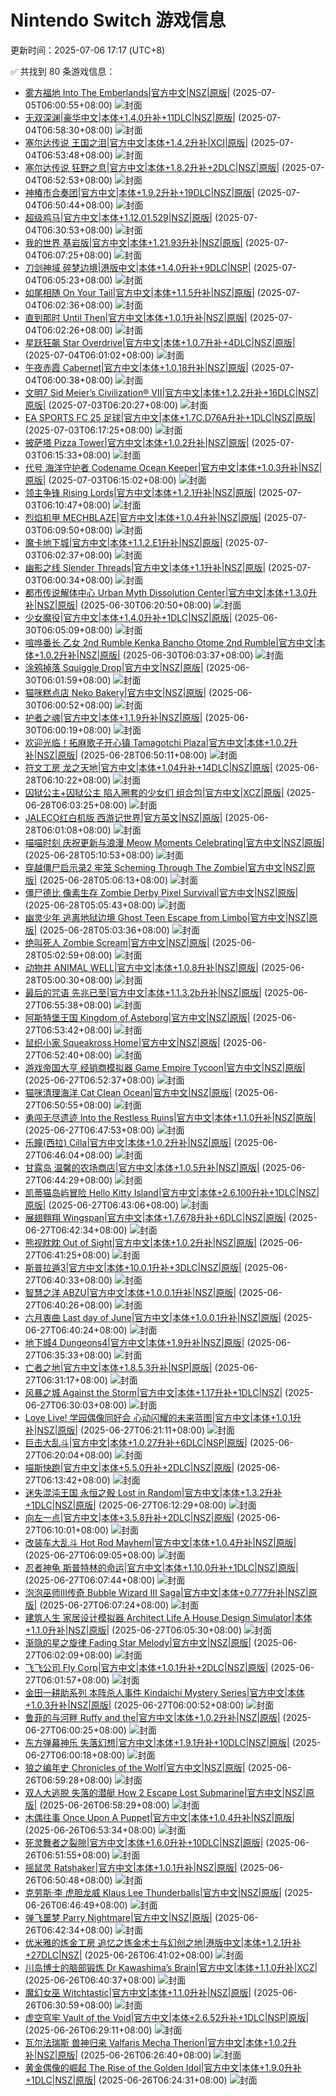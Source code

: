 # Nintendo Switch 游戏信息
更新时间：2025-07-06 17:17 (UTC+8)

✅ 共找到 80 条游戏信息：

- [雾方福地 Into The Emberlands|官方中文|NSZ|原版|](https://www.gamer520.com/95659.html) (2025-07-05T06:00:55+08:00)
  ![封面](https://shared.cdn.queniuqe.com/store_item_assets/steam/apps/2856370/capsule_616x353_schinese.jpg?t=1737398452)
- [无双深渊|豪华中文|本体+1.4.0升补+11DLC|NSZ|原版|](https://www.gamer520.com/88515.html) (2025-07-04T06:58:30+08:00)
  ![封面](https://shared.cdn.queniuqe.com/store_item_assets/steam/apps/3178350/f141c8544e12c1a3d146a1fab0880b1bf96d09de/capsule_616x353_tchinese.jpg?t=1739422059)
- [塞尔达传说 王国之泪|官方中文|本体+1.4.2升补|XCI|原版|](https://www.gamer520.com/95315.html) (2025-07-04T06:53:48+08:00)
  ![封面](https://store.nintendo.com.hk/media/catalog/product/cache/fbd142b527b990ca39daf426d49f9eed/3/7/37349cde8b55828bbdad9d0a62b546c61862c4cb35142a904bd36f222d374e58_1675844189.jpg)
- [塞尔达传说 狂野之息|官方中文|本体+1.8.2升补+2DLC|NSZ|原版|](https://www.gamer520.com/7702.html) (2025-07-04T06:52:53+08:00)
  ![封面](https://store.nintendo.com.hk/media/catalog/product/cache/3be328691086628caca32d01ffcc430a/1/1/110.jpg)
- [神椿市合奏团|官方中文|本体+1.9.2升补+19DLC|NSZ|原版|](https://www.gamer520.com/81428.html) (2025-07-04T06:50:44+08:00)
  ![封面](https://shared.cdn.queniuqe.com/store_item_assets/steam/apps/2581050/capsule_616x353.jpg?t=1724856112)
- [超级鸡马|官方中文|本体+1.12.01.529|NSZ|原版|](https://www.gamer520.com/20017.html) (2025-07-04T06:30:53+08:00)
  ![封面](https://shared.cdn.queniuqe.com/store_item_assets/steam/apps/386940/capsule_616x353.jpg?t=1715624179)
- [我的世界 基岩版|官方中文|本体+1.21.93升补|NSZ|原版|](https://www.gamer520.com/7500.html) (2025-07-04T06:07:25+08:00)
  ![封面](https://ig.freer.blog/2023/09/20/0641a862d79b1.jpg)
- [刀剑神域 碎梦边境|港版中文|本体+1.4.0升补+9DLC|NSP|](https://www.gamer520.com/82727.html) (2025-07-04T06:05:23+08:00)
  ![封面](https://shared.cdn.queniuqe.com/store_item_assets/steam/apps/1858630/capsule_616x353_schinese.jpg?t=1727735851)
- [如尾相随 On Your Tail|官方中文|本体+1.1.5升补|NSZ|原版|](https://www.gamer520.com/89895.html) (2025-07-04T06:02:36+08:00)
  ![封面](https://shared.cdn.queniuqe.com/store_item_assets/steam/apps/2132560/capsule_616x353.jpg?t=1734366716)
- [直到那时 Until Then|官方中文|本体+1.0.1升补|NSZ|原版|](https://www.gamer520.com/95384.html) (2025-07-04T06:02:26+08:00)
  ![封面](https://assets.nintendo.com/image/upload/ar_16:9,c_lpad,w_1240/b_white/f_auto/q_auto/ncom/software/switch/70010000095764/5f2ac0c2d9d00a9a3347b49219e76db1c9e14c4475db957a0c4634a1fc693335)
- [星跃狂飙 Star Overdrive|官方中文|本体+1.0.7升补+4DLC|NSZ|原版|](https://www.gamer520.com/91091.html) (2025-07-04T06:01:02+08:00)
  ![封面](https://shared.cdn.queniuqe.com/store_item_assets/steam/apps/2055590/capsule_616x353.jpg?t=1744021215)
- [午夜赤霞 Cabernet|官方中文|本体+1.0.18升补|NSZ|原版|](https://www.gamer520.com/88815.html) (2025-07-04T06:00:38+08:00)
  ![封面](https://shared.cdn.queniuqe.com/store_item_assets/steam/apps/2401410/capsule_616x353.jpg?t=1740074530)
- [文明7 Sid Meier’s Civilization® VII|官方中文|本体+1.2.2升补+16DLC|NSZ|原版|](https://www.gamer520.com/95555.html) (2025-07-03T06:20:27+08:00)
  ![封面](https://shared.cdn.queniuqe.com/store_item_assets/steam/apps/1295660/capsule_616x353.jpg?t=1738771302)
- [EA SPORTS FC 25 足球|官方中文|本体+1.7C.D76A升补+1DLC|NSZ|原版|](https://www.gamer520.com/85474.html) (2025-07-03T06:17:25+08:00)
  ![封面](https://shared.cdn.queniuqe.com/store_item_assets/steam/apps/2669320/capsule_616x353.jpg?t=1724359060)
- [披萨塔 Pizza Tower|官方中文|本体+1.0.2升补|NSZ|原版|](https://www.gamer520.com/81358.html) (2025-07-03T06:15:33+08:00)
  ![封面](https://shared.cdn.queniuqe.com/store_item_assets/steam/apps/2231450/capsule_616x353.jpg?t=1724770820)
- [代号 海洋守护者 Codename Ocean Keeper|官方中文|本体+1.0.3升补|NSZ|原版|](https://www.gamer520.com/87467.html) (2025-07-03T06:15:02+08:00)
  ![封面](https://shared.cdn.queniuqe.com/store_item_assets/steam/apps/2845630/capsule_616x353.jpg?t=1734098945)
- [领主争锋 Rising Lords|官方中文|本体+1.2.1升补|NSZ|原版|](https://www.gamer520.com/71132.html) (2025-07-03T06:10:47+08:00)
  ![封面](https://ig.freer.blog/2024/01/19/9995529c756ee.jpg)
- [烈焰机甲 MECHBLAZE|官方中文|本体+1.0.4升补|NSZ|原版|](https://www.gamer520.com/69307.html) (2025-07-03T06:09:50+08:00)
  ![封面](https://ig.freer.blog/2023/12/14/150bddf1dfe43.jpg)
- [魔卡地下城|官方中文|本体+1.1.2.E1升补|NSZ|原版|](https://www.gamer520.com/73845.html) (2025-07-03T06:02:37+08:00)
  ![封面](https://shared.cdn.queniuqe.com/store_item_assets/steam/apps/1824580/capsule_616x353.jpg?t=1697595713)
- [幽影之线 Slender Threads|官方中文|本体+1.1升补|NSZ|原版|](https://www.gamer520.com/95546.html) (2025-07-03T06:00:34+08:00)
  ![封面](https://assets.nintendo.com/image/upload/ar_16:9,c_lpad,w_1240/b_white/f_auto/q_auto/ncom/software/switch/70010000095074/64aa4ee1ccacda522814255344be560559bc8c0d1da35d7b4874d440df7ef4c2)
- [都市传说解体中心 Urban Myth Dissolution Center|官方中文|本体+1.3.0升补|NSZ|原版|](https://www.gamer520.com/88510.html) (2025-06-30T06:20:50+08:00)
  ![封面](https://shared.cdn.queniuqe.com/store_item_assets/steam/apps/2089600/capsule_616x353_schinese.jpg?t=1739373880)
- [少女魔役|官方中文|本体+1.4.0升补+1DLC|NSZ|原版|](https://www.gamer520.com/90459.html) (2025-06-30T06:05:09+08:00)
  ![封面](https://shared.cdn.queniuqe.com/store_item_assets/steam/apps/3253630/cf10b743425243194ab33b7b3941fe0451500abe/capsule_616x353_tchinese.jpg?t=1742397583)
- [喧哗番长 乙女 2nd Rumble Kenka Bancho Otome 2nd Rumble|官方中文|本体+1.0.2升补|NSZ|原版|](https://www.gamer520.com/95362.html) (2025-06-30T06:03:37+08:00)
  ![封面](https://img-eshop.cdn.nintendo.net/i/e6dfc4dd995271c12598e45bcb6d5713ef7d1810b4131a540a9a03711affd663.jpg?w=1000)
- [涂鸦掉落 Squiggle Drop|官方中文|NSZ|原版|](https://www.gamer520.com/95360.html) (2025-06-30T06:01:59+08:00)
  ![封面](https://shared.cdn.queniuqe.com/store_item_assets/steam/apps/2838400/capsule_616x353.jpg?t=1728056929)
- [猫咪糕点店 Neko Bakery|官方中文|NSZ|原版|](https://www.gamer520.com/95365.html) (2025-06-30T06:00:52+08:00)
  ![封面](https://assets.nintendo.com/image/upload/ar_16:9,c_lpad,w_1240/b_white/f_auto/q_auto/ncom/software/switch/70010000094041/97136ff90b33253112b4f7e6c72b96e94e049964f44f2b7e54ebc394bf690b33)
- [护者之魂|官方中文|本体+1.1.9升补|NSZ|原版|](https://www.gamer520.com/84115.html) (2025-06-30T06:00:19+08:00)
  ![封面](https://shared.cdn.queniuqe.com/store_item_assets/steam/apps/2002220/capsule_616x353_schinese.jpg?t=1722864553)
- [欢迎光临！拓麻歌子开心镇 Tamagotchi Plaza|官方中文|本体+1.0.2升补|NSZ|原版|](https://www.gamer520.com/95317.html) (2025-06-28T06:50:11+08:00)
  ![封面](https://assets.nintendo.com/image/upload/ar_16:9,c_lpad,w_1240/b_white/f_auto/q_auto/ncom/software/switch/70010000064036/7a198db51348d2dc53316d23abce7b6c4b8f2c9e528de236961bbaa5a900012e)
- [符文工房 龙之天地|官方中文|本体+1.04升补+14DLC|NSZ|原版|](https://www.gamer520.com/93898.html) (2025-06-28T06:10:22+08:00)
  ![封面](https://s1.imagehub.cc/images/2025/06/04/21dd2eb26d333c54dfa8eca3966342bd.jpg)
- [囚狱公主+囚狱公主 陷入圈套的少女们 组合包|官方中文|XCZ|原版|](https://www.gamer520.com/95308.html) (2025-06-28T06:03:25+08:00)
  ![封面](https://img-eshop.cdn.nintendo.net/i/abe47b2ce34053791b74c929e7e87dbe410f777acde4e8bfcee2a2947597f7cb.jpg?w=1000)
- [JALECO红白机版 西游记世界|官方英文|NSZ|原版|](https://www.gamer520.com/95306.html) (2025-06-28T06:01:08+08:00)
  ![封面](https://assets.nintendo.com/image/upload/ar_16:9,c_lpad,w_656/b_white/f_auto/q_auto/ncom/software/switch/70010000087699/42d9af46a7cda2b2bf7239bf06696171888455b287ef6561d58427d2705f1948)
- [喵喵时刻 庆祝更新与浪漫 Meow Moments Celebrating|官方中文|NSZ|原版|](https://www.gamer520.com/95304.html) (2025-06-28T05:10:53+08:00)
  ![封面](https://shared.cdn.queniuqe.com/store_item_assets/steam/apps/2647300/capsule_616x353_schinese.jpg?t=1745861683)
- [穿越僵尸启示录2 牢笼 Scheming Through The Zombie|官方中文|NSZ|原版|](https://www.gamer520.com/95302.html) (2025-06-28T05:06:13+08:00)
  ![封面](https://shared.cdn.queniuqe.com/store_item_assets/steam/apps/813540/capsule_616x353.jpg?t=1748877539)
- [僵尸德比 像素生存 Zombie Derby Pixel Survival|官方中文|NSZ|原版|](https://www.gamer520.com/95300.html) (2025-06-28T05:05:43+08:00)
  ![封面](https://shared.cdn.queniuqe.com/store_item_assets/steam/apps/1271690/capsule_616x353.jpg?t=1725055017)
- [幽灵少年 逃离地狱边境 Ghost Teen Escape from Limbo|官方中文|NSZ|原版|](https://www.gamer520.com/95298.html) (2025-06-28T05:03:36+08:00)
  ![封面](https://shared.cdn.queniuqe.com/store_item_assets/steam/apps/2829660/capsule_616x353.jpg?t=1720816967)
- [绝叫死人 Zombie Scream|官方中文|NSZ|原版|](https://www.gamer520.com/95296.html) (2025-06-28T05:02:59+08:00)
  ![封面](https://shared.cdn.queniuqe.com/store_item_assets/steam/apps/1971100/capsule_616x353_tchinese.jpg?t=1674468275)
- [动物井 ANIMAL WELL|官方中文|本体+1.0.8升补|NSZ|原版|](https://www.gamer520.com/76401.html) (2025-06-28T05:00:30+08:00)
  ![封面](https://shared.cdn.queniuqe.com/store_item_assets/steam/apps/813230/capsule_616x353.jpg?t=1715259609)
- [最后的咒语 先兆已至|官方中文|本体+1.1.3.2b升补|NSZ|原版|](https://www.gamer520.com/54373.html) (2025-06-27T06:55:38+08:00)
  ![封面](https://shared.cdn.queniuqe.com/store_item_assets/steam/apps/3023570/1b95a61d0b4eb281efd3fdbb869bac896ffa5c48/capsule_616x353.jpg?t=1744117764)
- [阿斯特堡王国 Kingdom of Asteborg|官方中文|NSZ|原版|](https://www.gamer520.com/95276.html) (2025-06-27T06:53:42+08:00)
  ![封面](https://assets.nintendo.com/image/upload/ar_16:9,b_auto:border,c_lpad/b_white/f_auto/q_auto/dpr_1.5/c_scale,w_700/ncom/software/switch/70010000082533/164c9f468e14f644594112c8a0576ea5ca4173ee9f2ccbdceb284d42e5572e70)
- [鼠织小家 Squeakross Home|官方中文|NSZ|原版|](https://www.gamer520.com/95278.html) (2025-06-27T06:52:40+08:00)
  ![封面](https://assets.nintendo.com/image/upload/ar_16:9,c_lpad,w_1240/b_white/f_auto/q_auto/ncom/software/switch/70010000095394/e784ccb2f2b60b06a0959f277b5832d8dc806bb706909d3fdb6173e7c89eee37)
- [游戏帝国大亨 经销商模拟器 Game Empire Tycoon|官方中文|NSZ|原版|](https://www.gamer520.com/95274.html) (2025-06-27T06:52:37+08:00)
  ![封面](https://assets.nintendo.com/image/upload/ar_16:9,c_lpad,w_1240/b_white/f_auto/q_auto/ncom/software/switch/70010000086629/28f63a1e49b7195487d5df54dc1546b4f3f1a38eacebe85d912264e78435eb9b)
- [猫咪清理海洋 Cat Clean Ocean|官方中文|NSZ|原版|](https://www.gamer520.com/95272.html) (2025-06-27T06:50:55+08:00)
  ![封面](https://assets.nintendo.com/image/upload/ar_16:9,c_lpad,w_1240/b_white/f_auto/q_auto/ncom/software/switch/70010000087186/fbf4dc376fd8b4d0025276ffdbe3433960a52b5d268e042c0f88ca13e713900e)
- [勇闯无尽遗迹 Into the Restless Ruins|官方中文|本体+1.1.0升补|NSZ|原版|](https://www.gamer520.com/94004.html) (2025-06-27T06:47:53+08:00)
  ![封面](https://shared.cdn.queniuqe.com/store_item_assets/steam/apps/2877770/capsule_616x353.jpg?t=1747747006)
- [乐瞳(西拉) Cilla|官方中文|本体+1.0.2升补|NSZ|原版|](https://www.gamer520.com/85406.html) (2025-06-27T06:46:04+08:00)
  ![封面](https://assets.nintendo.com/image/upload/ar_16:9,b_auto:border,c_lpad/b_white/f_auto/q_auto/dpr_1.5/c_scale,w_1300/ncom/software/switch/70010000080003/ad628848c3e7c248b1695f2e7ffb43df6dcd3e9fc5fc4b2e951d4b30f943fe46)
- [甘露岛 温馨的农场商店|官方中文|本体+1.0.5升补|NSZ|原版|](https://www.gamer520.com/89774.html) (2025-06-27T06:44:29+08:00)
  ![封面](https://shared.cdn.queniuqe.com/store_item_assets/steam/apps/2711030/capsule_616x353.jpg?t=1741359806)
- [凯蒂猫岛屿冒险 Hello Kitty Island|官方中文|本体+2.6.100升补+1DLC|NSZ|原版|](https://www.gamer520.com/90178.html) (2025-06-27T06:43:06+08:00)
  ![封面](https://shared.cdn.queniuqe.com/store_item_assets/steam/apps/2495100/319fa0f2237f4eb2daaed1ca1695f9fb83728ccb/capsule_616x353.jpg?t=1738357302)
- [展翅翱翔 Wingspan|官方中文|本体+1.7.678升补+6DLC|NSZ|原版|](https://www.gamer520.com/8935.html) (2025-06-27T06:42:34+08:00)
  ![封面](https://shared.cdn.queniuqe.com/store_item_assets/steam/apps/1962870/capsule_616x353.jpg?t=1702403167)
- [熊视眈眈 Out of Sight|官方中文|本体+1.0.2升补|NSZ|原版|](https://www.gamer520.com/94337.html) (2025-06-27T06:41:25+08:00)
  ![封面](https://s1.imagehub.cc/images/2025/06/13/e3a1ecb6fae6225c34b878f5b0220448.jpg)
- [斯普拉遁3|官方中文|本体+10.0.1升补+3DLC|NSZ|原版|](https://www.gamer520.com/59472.html) (2025-06-27T06:40:33+08:00)
  ![封面](https://ig.freer.blog/2023/09/16/1274526c60d5c.jpg)
- [智慧之洋 ABZU|官方中文|本体+1.0.0.1升补|NSZ|原版|](https://www.gamer520.com/95264.html) (2025-06-27T06:40:26+08:00)
  ![封面](https://shared.cdn.queniuqe.com/store_item_assets/steam/apps/384190/capsule_616x353.jpg?t=1736954887)
- [六月衷曲 Last day of June|官方中文|本体+1.0.0.1升补|NSZ|原版|](https://www.gamer520.com/95262.html) (2025-06-27T06:40:24+08:00)
  ![封面](https://shared.cdn.queniuqe.com/store_item_assets/steam/apps/635320/capsule_616x353.jpg?t=1634642828)
- [地下城4 Dungeons4|官方中文|本体+1.9升补|NSZ|原版|](https://www.gamer520.com/83596.html) (2025-06-27T06:35:33+08:00)
  ![封面](https://shared.cdn.queniuqe.com/store_item_assets/steam/apps/2964020/capsule_616x353.jpg?t=1723121859)
- [亡者之地|官方中文|本体+1.8.5.3升补|NSP|原版|](https://www.gamer520.com/76646.html) (2025-06-27T06:31:17+08:00)
  ![封面](https://shared.cdn.queniuqe.com/store_item_assets/steam/apps/2131010/capsule_616x353_schinese.jpg?t=1715612597)
- [风暴之城 Against the Storm|官方中文|本体+1.17升补+1DLC|NSZ|](https://www.gamer520.com/95211.html) (2025-06-27T06:30:03+08:00)
  ![封面](https://shared.cdn.queniuqe.com/store_item_assets/steam/apps/1336490/capsule_616x353_schinese.jpg?t=1667293983)
- [Love Live! 学园偶像同好会 心动闪耀的未来蓝图|官方中文|本体+1.0.1升补|NSZ|原版|](https://www.gamer520.com/91959.html) (2025-06-27T06:21:11+08:00)
  ![封面](https://store.nintendo.com.hk/media/catalog/product/cache/3be328691086628caca32d01ffcc430a/f/1/f19af920a7d2a9d8fcbee2c72fbeddf167fd892f1c2a5fbe9a70dca640c982fb.jpg)
- [巨击大乱斗|官方中文|本体+1.0.27升补+6DLC|NSP|原版|](https://www.gamer520.com/62777.html) (2025-06-27T06:20:04+08:00)
  ![封面](https://ig.freer.blog/2023/08/06/999bc4ea7fd7b.jpg)
- [喵斯快跑|官方中文|本体+5.5.0升补+2DLC|NSZ|原版|](https://www.gamer520.com/6990.html) (2025-06-27T06:13:42+08:00)
  ![封面](https://shared.cdn.queniuqe.com/store_item_assets/steam/apps/1055810/capsule_616x353.jpg?t=1657533782)
- [迷失混沌王国 永恒之骰 Lost in Random|官方中文|本体+1.3.2升补+1DLC|NSZ|原版|](https://www.gamer520.com/94389.html) (2025-06-27T06:12:29+08:00)
  ![封面](https://shared.cdn.queniuqe.com/store_item_assets/steam/apps/2564520/27fdedf1e02c032956b208fb5c8c8418c3727544/capsule_616x353.jpg?t=1749837144)
- [向左一点|官方中文|本体+3.5.8升补+2DLC|NSZ|原版|](https://www.gamer520.com/45461.html) (2025-06-27T06:10:01+08:00)
  ![封面](https://shared.cdn.queniuqe.com/store_item_assets/steam/apps/1629520/capsule_616x353.jpg?t=1717513865)
- [改装车大乱斗 Hot Rod Mayhem|官方中文|本体+1.0.4升补|NSZ|原版|](https://www.gamer520.com/91379.html) (2025-06-27T06:09:05+08:00)
  ![封面](https://shared.cdn.queniuqe.com/store_item_assets/steam/apps/3062040/9472ceccc43695bff38ecd9464e022284260e71f/capsule_616x353.jpg?t=1743243579)
- [忍者神龟 斯普特林的命运|官方中文|本体+1.10.0升补+1DLC|NSZ|原版|](https://www.gamer520.com/79485.html) (2025-06-27T06:07:44+08:00)
  ![封面](https://shared.cdn.queniuqe.com/store_item_assets/steam/apps/2996040/capsule_616x353.jpg?t=1721143532)
- [泡泡巫师III传奇 Bubble Wizard III Saga|官方中文|本体+0.777升补|NSZ|原版|](https://www.gamer520.com/94304.html) (2025-06-27T06:07:24+08:00)
  ![封面](https://assets.nintendo.com/image/upload/ar_16:9,c_lpad,w_1240/b_white/f_auto/q_auto/ncom/software/switch/70010000096552/2548498f0660fb80c6466dc7a86f6501feede488a48ff43d8ffa3df3c42fb6da)
- [建筑人生 家居设计模拟器 Architect Life A House Design Simulator|本体+1.1.0升补|NSZ|原版|](https://www.gamer520.com/95196.html) (2025-06-27T06:05:30+08:00)
  ![封面](https://shared.cdn.queniuqe.com/store_item_assets/steam/apps/1296400/capsule_616x353.jpg?t=1750321215)
- [渐隐的星之旋律 Fading Star Melody|官方中文|NSZ|原版|](https://www.gamer520.com/95194.html) (2025-06-27T06:02:09+08:00)
  ![封面](https://assets.nintendo.com/image/upload/ar_16:9,c_lpad,w_1240/b_white/f_auto/q_auto/ncom/software/switch/70010000090011/36adc9b45db68536aa7b16a0cf2d0d07a8015b63676808ad7a0cccde70594659)
- [飞飞公司 Fly Corp|官方中文|本体+1.0.1升补+2DLC|NSZ|原版|](https://www.gamer520.com/95192.html) (2025-06-27T06:01:57+08:00)
  ![封面](https://shared.cdn.queniuqe.com/store_item_assets/steam/apps/1372530/capsule_616x353.jpg?t=1740859692)
- [金田一耕助系列 本阵杀人事件 Kindaichi Mystery Series|官方中文|本体+1.0.3升补|NSZ|原版|](https://www.gamer520.com/92460.html) (2025-06-27T06:00:52+08:00)
  ![封面](https://s1.imagehub.cc/images/2025/04/25/d27935d6b4bcd2a0562b265bc4713d03.jpg)
- [鲁菲的与河畔 Ruffy and the|官方中文|本体+1.0.2升补|NSZ|原版|](https://www.gamer520.com/94949.html) (2025-06-27T06:00:25+08:00)
  ![封面](https://shared.cdn.queniuqe.com/store_item_assets/steam/apps/1002260/capsule_616x353.jpg?t=1750765525)
- [东方弹幕神乐 失落幻想|官方中文|本体+1.9.1升补+10DLC|NSZ|原版|](https://www.gamer520.com/81716.html) (2025-06-27T06:00:18+08:00)
  ![封面](https://shared.cdn.queniuqe.com/store_item_assets/steam/apps/2190220/capsule_616x353_schinese.jpg?t=1707395141)
- [狼之编年史 Chronicles of the Wolf|官方中文|NSZ|原版|](https://www.gamer520.com/95139.html) (2025-06-26T06:59:28+08:00)
  ![封面](https://shared.fastly.steamstatic.com/store_item_assets/steam/apps/2371890/b03685cf8aeb3da691865ec53ff11c8d01cfa07d/capsule_616x353.jpg?t=1750429648)
- [双人大逃脱 失落的潜艇 How 2 Escape Lost Submarine|官方中文|NSZ|原版|](https://www.gamer520.com/95141.html) (2025-06-26T06:58:29+08:00)
  ![封面](https://ig.freer.blog/2025/06/26/bb9c5ceb78482.jpg)
- [木偶往事 Once Upon A Puppet|官方中文|本体+1.0.4升补|NSZ|原版|](https://www.gamer520.com/95137.html) (2025-06-26T06:53:34+08:00)
  ![封面](https://shared.cdn.queniuqe.com/store_item_assets/steam/apps/1904880/5ff33973bab6681c2183c4fd8b91885fde8d93a3/capsule_616x353.jpg?t=1745427139)
- [死灵舞者之裂隙|官方中文|本体+1.6.0升补+10DLC|NSZ|原版|](https://www.gamer520.com/93205.html) (2025-06-26T06:51:55+08:00)
  ![封面](https://shared.cdn.queniuqe.com/store_item_assets/steam/apps/2073250/capsule_616x353.jpg?t=1738806240)
- [摇鼠灵 Ratshaker|官方中文|本体+1.0.1升补|NSZ|原版|](https://www.gamer520.com/95133.html) (2025-06-26T06:50:48+08:00)
  ![封面](https://shared.cdn.queniuqe.com/store_item_assets/steam/apps/3290710/ss_06f166f5544eff55ae03102dfba7e5cd928727a1.600x338.jpg?t=1749154981)
- [克劳斯·李 虎胆龙威 Klaus Lee Thunderballs|官方中文|NSZ|原版|](https://www.gamer520.com/95131.html) (2025-06-26T06:46:49+08:00)
  ![封面](https://shared.cdn.queniuqe.com/store_item_assets/steam/apps/1776700/capsule_616x353.jpg?t=1748940816)
- [弹飞噩梦 Parry Nightmare|官方中文|NSZ|原版|](https://www.gamer520.com/95129.html) (2025-06-26T06:42:34+08:00)
  ![封面](https://shared.cdn.queniuqe.com/store_item_assets/steam/apps/2081230/capsule_616x353.jpg?t=1750863857)
- [优米雅的炼金工房 追忆之炼金术士与幻创之地|港版中文|本体+1.2.1升补+27DLC|NSZ|](https://www.gamer520.com/90094.html) (2025-06-26T06:41:02+08:00)
  ![封面](https://shared.cdn.queniuqe.com/store_item_assets/steam/apps/3123410/aa2b9f3d92805cc9da327a120ed6e7fc8ee3ebfa/capsule_616x353_schinese.jpg?t=1742173227)
- [川岛博士的脑部锻炼 Dr Kawashima’s Brain|官方中文|本体+1.1.0升补|XCZ|](https://www.gamer520.com/95126.html) (2025-06-26T06:40:37+08:00)
  ![封面](https://img-eshop.cdn.nintendo.net/i/d83c33701e5a6ec215d4724b6a42dc52b0af879fc100520c3c83380818ffd0ac.jpg?w=1000)
- [魔幻女巫 Witchtastic|官方中文|本体+1.1.0升补|NSZ|原版|](https://www.gamer520.com/68535.html) (2025-06-26T06:30:59+08:00)
  ![封面](https://ig.freer.blog/2023/11/29/9c920549efba6.jpg)
- [虚空穹牢 Vault of the Void|官方中文|本体+2.6.52升补+1DLC|NSP|原版|](https://www.gamer520.com/93651.html) (2025-06-26T06:29:11+08:00)
  ![封面](https://ig.2468c.com/2024/10/10/84581d0ed019c.jpg)
- [瓦尔法瑞斯 兽神归来 Valfaris Mecha Therion|官方中文|本体+1.0.2升补|NSZ|原版|](https://www.gamer520.com/95120.html) (2025-06-26T06:26:40+08:00)
  ![封面](https://shared.cdn.queniuqe.com/store_item_assets/steam/apps/1647920/capsule_616x353.jpg?t=1700587640)
- [黄金偶像的崛起 The Rise of the Golden Idol|官方中文|本体+1.9.0升补+1DLC|NSZ|原版|](https://www.gamer520.com/84946.html) (2025-06-26T06:24:31+08:00)
  ![封面](https://shared.cdn.queniuqe.com/store_item_assets/steam/apps/2716400/capsule_616x353.jpg?t=1731440338)
